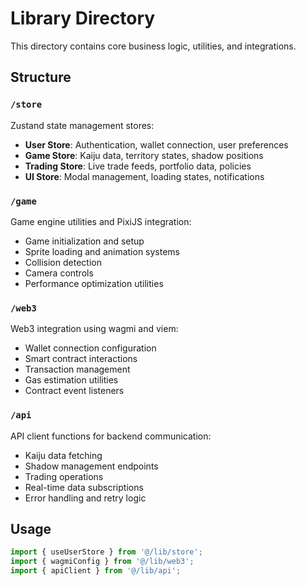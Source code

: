 # Library Directory

This directory contains core business logic, utilities, and integrations.

## Structure

### `/store`
Zustand state management stores:
- **User Store**: Authentication, wallet connection, user preferences
- **Game Store**: Kaiju data, territory states, shadow positions
- **Trading Store**: Live trade feeds, portfolio data, policies
- **UI Store**: Modal management, loading states, notifications

### `/game`
Game engine utilities and PixiJS integration:
- Game initialization and setup
- Sprite loading and animation systems
- Collision detection
- Camera controls
- Performance optimization utilities

### `/web3`
Web3 integration using wagmi and viem:
- Wallet connection configuration
- Smart contract interactions
- Transaction management
- Gas estimation utilities
- Contract event listeners

### `/api`
API client functions for backend communication:
- Kaiju data fetching
- Shadow management endpoints
- Trading operations
- Real-time data subscriptions
- Error handling and retry logic

## Usage

```typescript
import { useUserStore } from '@/lib/store';
import { wagmiConfig } from '@/lib/web3';
import { apiClient } from '@/lib/api';
```
